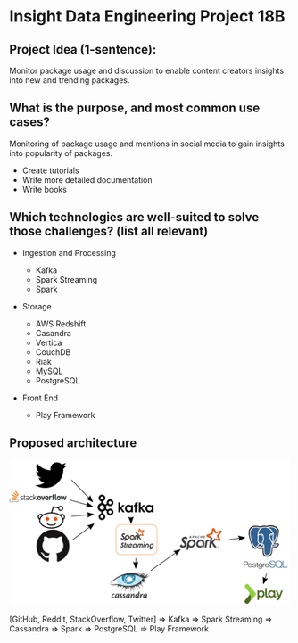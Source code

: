 # Insight Data Engineering Project 18B

## Project Idea (1-sentence):
Monitor package usage and discussion to enable content creators insights into new and trending packages.

## What is the purpose, and most common use cases?
Monitoring of package usage and mentions in social media to gain insights into popularity of packages.
* Create tutorials
* Write more detailed documentation
* Write books

## Which technologies are well-suited to solve those challenges? (list all relevant)
* Ingestion and Processing
  * Kafka
  * Spark Streaming
  * Spark

* Storage
  * AWS Redshift
  * Casandra
  * Vertica
  * CouchDB
  * Riak
  * MySQL
  * PostgreSQL

* Front End
  * Play Framework

## Proposed architecture
![alt text](./de_stack.png)

[GitHub, Reddit, StackOverflow, Twitter] => Kafka => Spark Streaming => Cassandra => Spark => PostgreSQL => Play Framework
